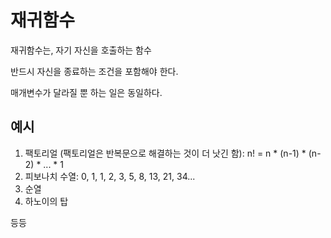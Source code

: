 # 재귀함수

재귀함수는, 자기 자신을 호출하는 함수

반드시 자신을 종료하는 조건을 포함해야 한다.

매개변수가 달라질 뿐 하는 일은 동일하다.

## 예시

1. 팩토리얼 (팩토리얼은 반복문으로 해결하는 것이 더 낫긴 함): n! = n \* (n-1) \* (n-2) \* ... \* 1
2. 피보나치 수열: 0, 1, 1, 2, 3, 5, 8, 13, 21, 34...
3. 순열
4. 하노이의 탑

등등
